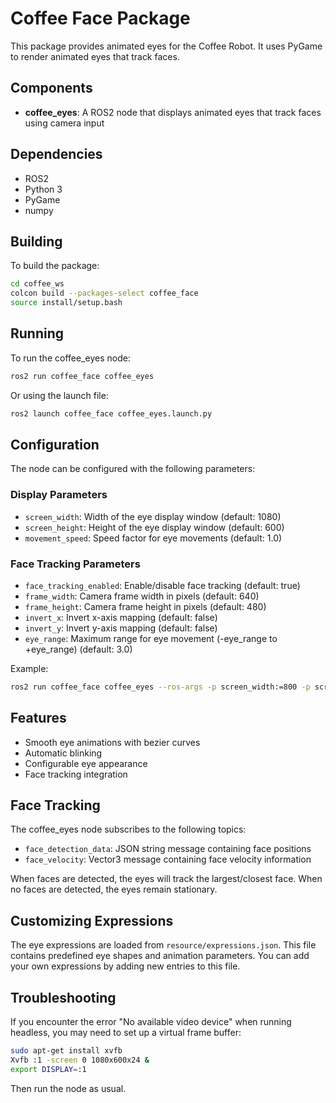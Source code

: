 # Coffee Face Package

This package provides animated eyes for the Coffee Robot. It uses PyGame to render animated eyes that track faces.

## Components

- **coffee_eyes**: A ROS2 node that displays animated eyes that track faces using camera input

## Dependencies

- ROS2
- Python 3
- PyGame
- numpy

## Building

To build the package:

```bash
cd coffee_ws
colcon build --packages-select coffee_face
source install/setup.bash
```

## Running

To run the coffee_eyes node:

```bash
ros2 run coffee_face coffee_eyes
```

Or using the launch file:

```bash
ros2 launch coffee_face coffee_eyes.launch.py
```

## Configuration

The node can be configured with the following parameters:

### Display Parameters
- `screen_width`: Width of the eye display window (default: 1080)
- `screen_height`: Height of the eye display window (default: 600)
- `movement_speed`: Speed factor for eye movements (default: 1.0)

### Face Tracking Parameters
- `face_tracking_enabled`: Enable/disable face tracking (default: true)
- `frame_width`: Camera frame width in pixels (default: 640)
- `frame_height`: Camera frame height in pixels (default: 480)
- `invert_x`: Invert x-axis mapping (default: false)
- `invert_y`: Invert y-axis mapping (default: false)
- `eye_range`: Maximum range for eye movement (-eye_range to +eye_range) (default: 3.0)

Example:

```bash
ros2 run coffee_face coffee_eyes --ros-args -p screen_width:=800 -p screen_height:=480 -p face_tracking_enabled:=true
```

## Features

- Smooth eye animations with bezier curves
- Automatic blinking
- Configurable eye appearance
- Face tracking integration

## Face Tracking

The coffee_eyes node subscribes to the following topics:

- `face_detection_data`: JSON string message containing face positions
- `face_velocity`: Vector3 message containing face velocity information

When faces are detected, the eyes will track the largest/closest face. When no faces are detected, the eyes remain stationary.

## Customizing Expressions

The eye expressions are loaded from `resource/expressions.json`. This file contains predefined eye shapes and animation parameters. You can add your own expressions by adding new entries to this file.

## Troubleshooting

If you encounter the error "No available video device" when running headless, you may need to set up a virtual frame buffer:

```bash
sudo apt-get install xvfb
Xvfb :1 -screen 0 1080x600x24 &
export DISPLAY=:1
```

Then run the node as usual.